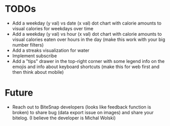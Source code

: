 # TODOs
* Add a weekday (y val) vs date (x val) dot chart with calorie amounts to visual calories for weekdays over time
* Add a weekday (y val) vs hour (x val) dot chart with calorie amounts to visual calories eaten over hours in the day (make this work with your big number filters)
* Add a streaks visualization for water
* Implement subscribe
* Add a "tips" drawer in the top-right corner with some legend info on the emojis and info about keyboard shortcuts (make this for web first and then think about mobile)

# Future
* Reach out to BiteSnap developers (looks like feedback function is broken) to share bug (data export issue on images) and share your bitelog. (I believe the developer is Michal Wolski)